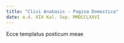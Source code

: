 ```yaml
---
title: "Clivi Anabasis - Pagina Domestica"
date: a.d. XIX Kal. Sep. MMDCCLXXVI
---
```

Ecce templatus posticum meae
